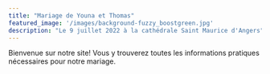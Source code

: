 ```yaml
---
title: "Mariage de Youna et Thomas"
featured_image: '/images/background-fuzzy_boostgreen.jpg'
description: "Le 9 juillet 2022 à la cathédrale Saint Maurice d'Angers"
---
```


Bienvenue sur notre site! 
Vous y trouverez toutes les informations pratiques nécessaires pour notre mariage.
